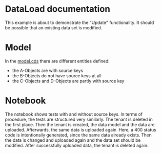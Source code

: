 # DataLoad documentation

This example is about to demonstrate the "Update" functionality. It should be possible that an existing data set is modified.

# Model
In the [model.cds](https://github.com/SAP-samples/hana-enterprise-search-engine/blob/main/demo/examples/dataLoad/model.cds) there are different entities defined:
- the A-Objects are with source keys
- the B-Objects do not have source keys at all
- the C-Objects and D-Objects are partly with source key

# Notebook
The notebook shows tests with and without source keys.
In terms of procedure, the tests are structured very similarly. The tenant is deleted in the first place. Then the tenant is created, the data model and the data are uploaded. Afterwards, the same data is uploaded again. Here, a 400 status code is intentionally generated, since the same data already exists. Then the data is changed and uploaded again and the data set should be modified. After successfully uploaded data, the tenant is deleted again.